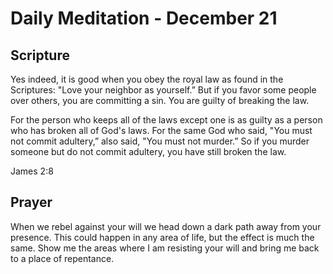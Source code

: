 # Daily Meditation - December 21

## Scripture

Yes indeed, it is good when you obey the royal law as found in the Scriptures: "Love your neighbor
as yourself.” But if you favor some people over others, you are committing a sin. You are
guilty of breaking the law.

For the person who keeps all of the laws except one is as guilty as a person who has broken all
of God's laws. For the same God who said, "You must not commit adultery,” also said, "You must
not murder.” So if you murder someone but do not commit adultery, you have still broken the
law.

James 2:8


## Prayer

When we rebel against your will we head down a dark path away from your presence.  This could 
happen in any area of life, but the effect is much the same.  Show me the areas where I am resisting
your will and bring me back to a place of repentance.

